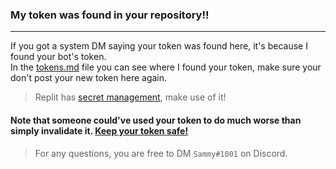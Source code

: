 ### My token was found in your repository!!
-----------------------------------------------------
If you got a system DM saying your token was found here, it's because I found your bot's token.  
In the [tokens.md](https://github.com/SammyWhamy/invalidate-tokens/blob/main/tokens.md) file you can see where I found your token, make sure your don't post your new token here again.

> Replit has [secret management](https://blog.replit.com/secrets), make use of it!

#### Note that someone could've used your token to do much worse than simply invalidate it. [Keep your token safe!](https://discord.com/developers/docs/getting-started#configuring-a-bot:~:text=Bot%20tokens%20are%20used%20to%20authorize%20API%20requests%20and%20carry%20all%20of%20your%20bot%20user%E2%80%99s%20permissions%2C%20making%20them%20highly%20sensitive.%20Make%20sure%20to%20never%20share%20your%20token%20or%20check%20it%20into%20any%20kind%20of%20version%20control.)

> For any questions, you are free to DM `Sammy#1001` on Discord.
